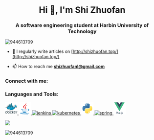 <h1 align="center">Hi 👋, I'm Shi Zhuofan</h1>
<h3 align="center">A software engineering student at Harbin University of Technology</h3>

<p align="left"> <img src="https://komarev.com/ghpvc/?username=944613709&label=Profile%20views&color=0e75b6&style=flat" alt="944613709" /> </p>

- 📝 I regularly write articles on [http://shizhuofan.top/](http://shizhuofan.top/)

- 📫 How to reach me **shizhuofanl@gmail.com**

<h3 align="left">Connect with me:</h3>
<p align="left">
</p>

<h3 align="left">Languages and Tools:</h3>
<p align="left"> <a href="https://www.docker.com/" target="_blank" rel="noreferrer"> <img src="https://raw.githubusercontent.com/devicons/devicon/master/icons/docker/docker-original-wordmark.svg" alt="docker" width="40" height="40"/> </a> <a href="https://www.java.com" target="_blank" rel="noreferrer"> <img src="https://raw.githubusercontent.com/devicons/devicon/master/icons/java/java-original.svg" alt="java" width="40" height="40"/> </a> <a href="https://www.jenkins.io" target="_blank" rel="noreferrer"> <img src="https://www.vectorlogo.zone/logos/jenkins/jenkins-icon.svg" alt="jenkins" width="40" height="40"/> </a> <a href="https://kubernetes.io" target="_blank" rel="noreferrer"> <img src="https://www.vectorlogo.zone/logos/kubernetes/kubernetes-icon.svg" alt="kubernetes" width="40" height="40"/> </a> <a href="https://www.python.org" target="_blank" rel="noreferrer"> <img src="https://raw.githubusercontent.com/devicons/devicon/master/icons/python/python-original.svg" alt="python" width="40" height="40"/> </a> <a href="https://spring.io/" target="_blank" rel="noreferrer"> <img src="https://www.vectorlogo.zone/logos/springio/springio-icon.svg" alt="spring" width="40" height="40"/> </a> <a href="https://vuejs.org/" target="_blank" rel="noreferrer"> <img src="https://raw.githubusercontent.com/devicons/devicon/master/icons/vuejs/vuejs-original-wordmark.svg" alt="vuejs" width="40" height="40"/> </a> </p>

<a href=""> <img align="center" src="https://github-readme-stats-sigma-five.vercel.app/api/top-langs/?username=944613709&theme=react&line_height=40&hide=css"/> </a>

<p><img align="center" src="https://github-readme-streak-stats.herokuapp.com/?user=944613709&" alt="944613709" /></p>
